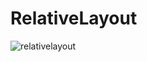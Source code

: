 # RelativeLayout  

![relativelayout](https://github.com/Sev7nzy/Layout/blob/master/picture/QQ%E5%9B%BE%E7%89%8720180324102722.png)
